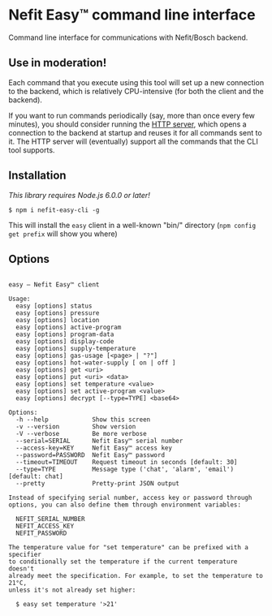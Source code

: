 # Nefit Easy™ command line interface

Command line interface for communications with Nefit/Bosch backend.

## Use in moderation!

Each command that you execute using this tool will set up a new connection to the backend, which is relatively CPU-intensive (for both the client and the backend).

If you want to run commands periodically (say, more than once every few minutes), you should consider running the [HTTP server](https://github.com/robertklep/nefit-easy-http-server), which opens a connection to the backend at startup and reuses it for all commands sent to it. The HTTP server will (eventually) support all the commands that the CLI tool supports.

## Installation

_This library requires Node.js 6.0.0 or later!_

```
$ npm i nefit-easy-cli -g
```

This will install the `easy` client in a well-known "bin/" directory (`npm
config get prefix` will show you where)

## Options

```

easy – Nefit Easy™ client

Usage:
  easy [options] status
  easy [options] pressure
  easy [options] location
  easy [options] active-program
  easy [options] program-data
  easy [options] display-code
  easy [options] supply-temperature
  easy [options] gas-usage [<page> | "?"]
  easy [options] hot-water-supply [ on | off ]
  easy [options] get <uri>
  easy [options] put <uri> <data>
  easy [options] set temperature <value>
  easy [options] set active-program <value>
  easy [options] decrypt [--type=TYPE] <base64>

Options:
  -h --help            Show this screen
  -v --version         Show version
  -V --verbose         Be more verbose
  --serial=SERIAL      Nefit Easy™ serial number
  --access-key=KEY     Nefit Easy™ access key
  --password=PASSWORD  Nefit Easy™ password
  --timeout=TIMEOUT    Request timeout in seconds [default: 30]
  --type=TYPE          Message type ('chat', 'alarm', 'email') [default: chat]
  --pretty             Pretty-print JSON output

Instead of specifying serial number, access key or password through
options, you can also define them through environment variables:

  NEFIT_SERIAL_NUMBER
  NEFIT_ACCESS_KEY
  NEFIT_PASSWORD

The temperature value for "set temperature" can be prefixed with a specifier
to conditionally set the temperature if the current temperature doesn't
already meet the specification. For example, to set the temperature to 21°C,
unless it's not already set higher:

  $ easy set temperature '>21'

```
